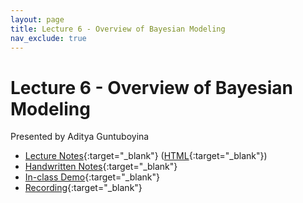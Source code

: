 ```yaml
---
layout: page
title: Lecture 6 - Overview of Bayesian Modeling
nav_exclude: true
---
```


# Lecture 6 - Overview of Bayesian Modeling

Presented by Aditya Guntuboyina

- [Lecture Notes](https://data102.datahub.berkeley.edu/hub/user-redirect/git-pull?repo=https%3A%2F%2Fgithub.com%2Fds-102%2Ffa23-materials&urlpath=tree%2Ffa23-materials%2Flecture%2Flecture06%2FLectureSIXData102Fall2023.ipynb&branch=main){:target="_blank"} ([HTML](../../resources/assets/lectures/lec06/LectureSIXData102Fall2023.html){:target="_blank"})
- [Handwritten Notes](../../resources/assets/lectures/lec06/LectureSIXHandwrittenNotes.pdf){:target="_blank"}
- [In-class Demo](https://data102.datahub.berkeley.edu/hub/user-redirect/git-pull?repo=https%3A%2F%2Fgithub.com%2Fds-102%2Ffa23-materials&urlpath=lab%2Ftree%2Ffa23-materials%2Flecture%2Flecture06%2FLectureSIXData102Fall2023_ClassVersion.ipynb&branch=main){:target="_blank"}
- [Recording](https://bcourses.berkeley.edu/courses/1526710/pages/lecture-6-overview-of-bayesian-modeling){:target="_blank"}